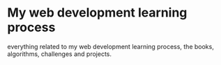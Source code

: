 # My web development learning process
everything related to my web development learning process, the books, algorithms, challenges and projects. 
